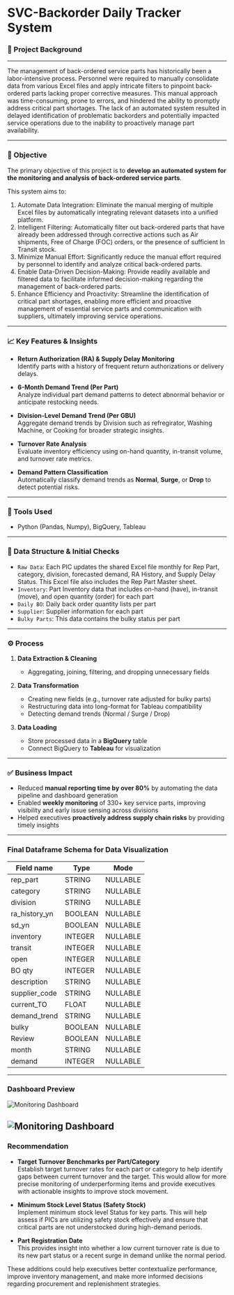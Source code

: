 # SVC-Backorder Daily Tracker System

### 📌 Project Background
-------
The management of back-ordered service parts has historically been a labor-intensive process. Personnel were required to manually consolidate data from various Excel files and apply intricate filters to pinpoint back-ordered parts lacking proper corrective measures. This manual approach was time-consuming, prone to errors, and hindered the ability to promptly address critical part shortages. The lack of an automated system resulted in delayed identification of problematic backorders and potentially impacted service operations due to the inability to proactively manage part availability.

-------
### 🎯 Objective

The primary objective of this project is to **develop an automated system for the monitoring and analysis of back-ordered service parts**.   

This system aims to:
1. Automate Data Integration: Eliminate the manual merging of multiple Excel files by automatically integrating relevant datasets into a unified platform.
2. Intelligent Filtering: Automatically filter out back-ordered parts that have already been addressed through corrective actions such as Air shipments, Free of Charge (FOC) orders, or the presence of sufficient In Transit stock.
3. Minimize Manual Effort: Significantly reduce the manual effort required by personnel to identify and analyze critical back-ordered parts.
4. Enable Data-Driven Decision-Making: Provide readily available and filtered data to facilitate informed decision-making regarding the management of back-ordered parts.
5. Enhance Efficiency and Proactivity: Streamline the identification of critical part shortages, enabling more efficient and proactive management of essential service parts and communication with suppliers, ultimately improving service operations.

-------
### 📈 Key Features & Insights

- **Return Authorization (RA) & Supply Delay Monitoring**  
  Identify parts with a history of frequent return authorizations or delivery delays.

- **6-Month Demand Trend (Per Part)**  
  Analyze individual part demand patterns to detect abnormal behavior or anticipate restocking needs.

- **Division-Level Demand Trend (Per GBU)**  
  Aggregate demand trends by Division such as refregirator, Washing Machine, or Cooking for broader strategic insights.

- **Turnover Rate Analysis**  
  Evaluate inventory efficiency using on-hand quantity, in-transit volume, and turnover rate metrics.

- **Demand Pattern Classification**  
  Automatically classify demand trends as **Normal**, **Surge**, or **Drop** to detect potential risks.

-------
### 🔧 Tools Used
- Python (Pandas, Numpy), BigQuery, Tableau

-------
### 📁 Data Structure & Initial Checks 

* `Raw Data`: Each PIC updates the shared Excel file monthly for Rep Part, category, division, forecasted demand, RA History, and Supply Delay Status. This Excel file also includes the Rep Part Master sheet.
* `Inventory`: Part Inventory data that includes on-hand (have), in-transit (move), and open quantity (order) for each part
* `Daily BO`: Daily back order quantity lists per part
* `Supplier`: Supplier information for each part
* `Bulky Parts`: This data contains the bulky status per part

-------
### ⚙️ Process

1. **Data Extraction & Cleaning**  
   - Aggregating, joining, filtering, and dropping unnecessary fields

2. **Data Transformation**  
   - Creating new fields (e.g., turnover rate adjusted for bulky parts)  
   - Restructuring data into long-format for Tableau compatibility  
   - Detecting demand trends (Normal / Surge / Drop)

3. **Data Loading**  
   - Store processed data in a **BigQuery** table  
   - Connect BigQuery to **Tableau** for visualization

-------
### ✅ Business Impact

- Reduced **manual reporting time by over 80%** by automating the data pipeline and dashboard generation
- Enabled **weekly monitoring** of 330+ key service parts, improving visibility and early issue sensing across divisions
- Helped executives **proactively address supply chain risks** by providing timely insights

-------
### Final Dataframe Schema for Data Visualization
| Field name     | Type    | Mode     |
|----------------|---------|----------|
| rep\_part      | STRING  | NULLABLE |
| category       | STRING  | NULLABLE |
| division       | STRING  | NULLABLE |
| ra\_history\_yn | BOOLEAN | NULLABLE |
| sd\_yn         | BOOLEAN | NULLABLE |
| inventory      | INTEGER | NULLABLE |
| transit        | INTEGER | NULLABLE |
| open           | INTEGER | NULLABLE |
| BO qty         | INTEGER | NULLABLE |
| description    | STRING  | NULLABLE |
| supplier\_code | STRING  | NULLABLE |
| current\_TO    | FLOAT   | NULLABLE |
| demand\_trend  | STRING  | NULLABLE |
| bulky          | BOOLEAN | NULLABLE |
| Review         | BOOLEAN | NULLABLE |
| month          | STRING  | NULLABLE |
| demand         | INTEGER | NULLABLE |

-------
### Dashboard Preview
![Monitoring Dashboard](Key%20Parts%20Monitoring%20Dashboard.JPG)  

![Monitoring Dashboard](Key%20Parts%20Monitoring%20Filtered.JPG)
-------
### **Recommendation** 

- **Target Turnover Benchmarks per Part/Category**  
  Establish target turnover rates for each part or category to help identify gaps between current turnover and the target.
  This would allow for more precise monitoring of underperforming items and provide executives with actionable insights to improve stock movement.

- **Minimum Stock Level Status (Safety Stock)**  
  Implement minimum stock level Status for key parts. This will help assess if PICs are utilizing safety stock effectively and ensure that critical parts are not understocked during high-demand periods.

- **Part Registration Date**  
  This provides insight into whether a low current turnover rate is due to its new part status or a recent surge in demand unlike the normal period.

These additions could help executives better contextualize performance, improve inventory management, and make more informed decisions regarding procurement and replenishment strategies.
